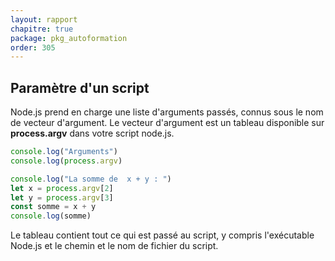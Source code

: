```yaml
---
layout: rapport
chapitre: true
package: pkg_autoformation
order: 305
---
```


<!-- new slide -->

## Paramètre d'un script 

Node.js prend en charge une liste d'arguments passés, connus sous le nom de vecteur d'argument. Le vecteur d'argument est un tableau disponible sur **process.argv** dans votre script node.js.


````js
console.log("Arguments")
console.log(process.argv)

console.log("La somme de  x + y : ")
let x = process.argv[2]
let y = process.argv[3]
const somme = x + y
console.log(somme)
````

<!-- note -->

Le tableau contient tout ce qui est passé au script, y compris l'exécutable Node.js et le chemin et le nom de fichier du script.

